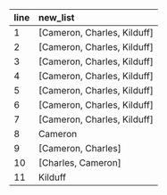 | line | new_list                    |
| ---- | :-------------------------- |
| 1    | [Cameron, Charles, Kilduff] |
| 2    | [Cameron, Charles, Kilduff] |
| 3    | [Cameron, Charles, Kilduff] |
| 4    | [Cameron, Charles, Kilduff] |
| 5    | [Cameron, Charles, Kilduff] |
| 6    | [Cameron, Charles, Kilduff] |
| 7    | [Cameron, Charles, Kilduff] |
| 8    | Cameron                     |
| 9    | [Cameron, Charles]          |
| 10   | [Charles, Cameron]          |
| 11   | Kilduff                     |

